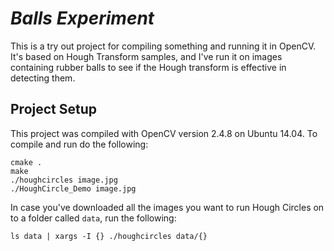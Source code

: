 # _Balls Experiment_

This is a try out project for compiling something and running it in OpenCV. It's based on Hough Transform samples, and I've run it on images containing rubber balls to see if the Hough transform is effective in detecting them.

## Project Setup

This project was compiled with OpenCV version 2.4.8 on Ubuntu 14.04. To compile and run do the following:

```
cmake .
make
./houghcircles image.jpg
./HoughCircle_Demo image.jpg
```
In case you've downloaded all the images you want to run Hough Circles on to a folder called `data`, run the following:
```
ls data | xargs -I {} ./houghcircles data/{}
```

